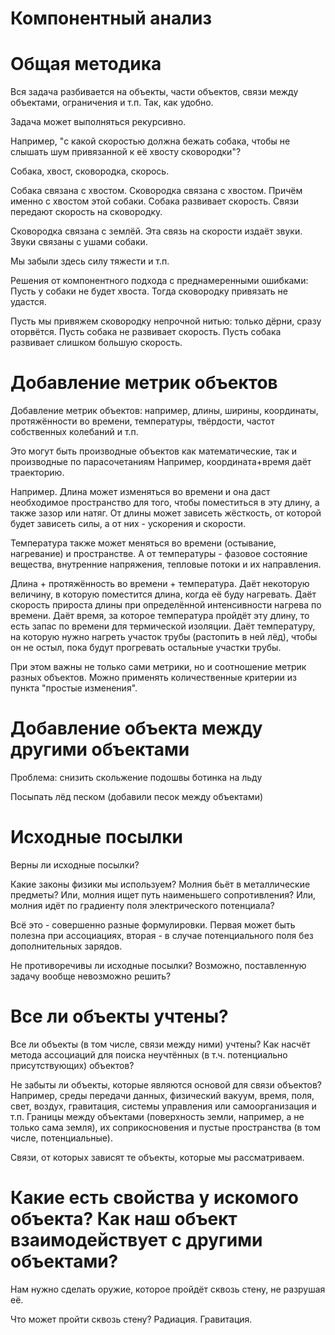 ﻿# Компонентный анализ

# Общая методика
Вся задача разбивается на объекты, части объектов, связи между объектами, ограничения и т.п. Так, как удобно.

Задача может выполняться рекурсивно.

Например, "с какой скоростью должна бежать собака, чтобы не слышать шум привязанной к её хвосту сковородки"?

Собака, хвост, сковородка, скорось.

Собака связана с хвостом. Сковородка связана с хвостом. Причём именно с хвостом этой собаки.
Собака развивает скорость. Связи передают скорость на сковородку.

Сковородка связана с землёй. Эта связь на скорости издаёт звуки.
Звуки связаны с ушами собаки.

Мы забыли здесь силу тяжести и т.п.

Решения от компонентного подхода с преднамеренными ошибками:
Пусть у собаки не будет хвоста. Тогда сковородку привязать не удастся.

Пусть мы привяжем сковородку непрочной нитью: только дёрни, сразу оторвётся.
Пусть собака не развивает скорость.
Пусть собака развивает слишком большую скорость.

# Добавление метрик объектов

Добавление метрик объектов: например, длины, ширины, координаты, протяжённости во времени, температуры, твёрдости, частот собственных колебаний и т.п.

Это могут быть производные объектов как математические, так и производные по парасочетаниям
Например, координата+время даёт траекторию.

Например.
Длина может изменяться во времени и она даст необходимое пространство для того, чтобы поместиться в эту длину, а также зазор или натяг.
От длины может зависеть жёсткость, от которой будет зависеть силы, а от них - ускорения и скорости.

Температура также может меняться во времени (остывание, нагревание) и пространстве. А от температуры - фазовое состояние вещества, внутренние напряжения, тепловые потоки и их направления.

Длина + протяжённость во времени + температура.
Даёт некоторую величину, в которую поместится длина, когда её буду нагревать.
Даёт скорость прироста длины при определённой интенсивности нагрева по времени.
Даёт время, за которое температура пройдёт эту длину, то есть запас по времени для термической изоляции.
Даёт температуру, на которую нужно нагреть участок трубы (растопить в ней лёд), чтобы он не остыл, пока будут прогревать остальные участки трубы.

При этом важны не только сами метрики, но и соотношение метрик разных объектов. Можно применять количественные критерии из пункта "простые изменения".


# Добавление объекта между другими объектами
Проблема: снизить скольжение подошвы ботинка на льду

Посыпать лёд песком (добавили песок между объектами)


# Исходные посылки
Верны ли исходные посылки?

Какие законы физики мы используем?
Молния бьёт в металлические предметы?
Или, молния ищет путь наименьшего сопротивления?
Или, молния идёт по градиенту поля электрического потенциала?

Всё это - совершенно разные формулировки. Первая может быть полезна при ассоциациях, вторая - в случае потенциального поля без дополнительных зарядов.


Не противоречивы ли исходные посылки?
Возможно, поставленную задачу вообще невозможно решить?


# Все ли объекты учтены?

Все ли объекты (в том числе, связи между ними) учтены?
Как насчёт метода ассоциаций для поиска неучтённых (в т.ч. потенциально присутствующих) объектов?

Не забыты ли объекты, которые являются основой для связи объектов?
Например, среды передачи данных, физический вакуум, время, поля, свет, воздух, гравитация, системы управления или самоорганизация и т.п.
Границы между объектами (поверхность земли, например, а не только сама земля), их соприкосновения и пустые пространства (в том числе, потенциальные).

Связи, от которых зависят те объекты, которые мы рассматриваем.


# Какие есть свойства у искомого объекта? Как наш объект взаимодействует с другими объектами?

Нам нужно сделать оружие, которое пройдёт сквозь стену, не разрушая её.

Что может пройти сквозь стену?
Радиация. Гравитация.
